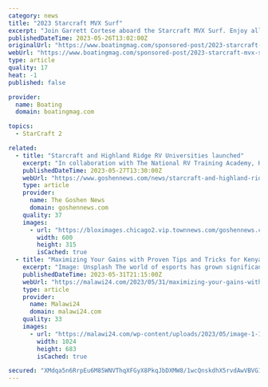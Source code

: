 ```yaml
---
category: news
title: "2023 Starcraft MVX Surf"
excerpt: "Join Garrett Cortese aboard the Starcraft MVX Surf. Enjoy all of the water sports action such as wakeboarding, wake surfing, foiling and tubing, along with a killer layout with plenty of room for lounging. Starcraft has combined their knowledge of ..."
publishedDateTime: 2023-05-26T13:02:00Z
originalUrl: "https://www.boatingmag.com/sponsored-post/2023-starcraft-mvx-surf/"
webUrl: "https://www.boatingmag.com/sponsored-post/2023-starcraft-mvx-surf/"
type: article
quality: 17
heat: -1
published: false

provider:
  name: Boating
  domain: boatingmag.com

topics:
  - StarCraft 2

related:
  - title: "Starcraft and Highland Ridge RV Universities launched"
    excerpt: "In collaboration with The National RV Training Academy, Highland Ridge and Starcraft RV have launched a series of training videos to help educate the brands owners on the"
    publishedDateTime: 2023-05-27T13:30:00Z
    webUrl: "https://www.goshennews.com/news/starcraft-and-highland-ridge-rv-universities-launched/article_11e5c380-fc0b-11ed-abed-f7813e51aee4.html"
    type: article
    provider:
      name: The Goshen News
      domain: goshennews.com
    quality: 37
    images:
      - url: "https://bloximages.chicago2.vip.townnews.com/goshennews.com/content/tncms/custom/image/b3e2ff74-9933-11e5-a144-bfe0ad02fa0b.jpg?resize=600%2C315"
        width: 600
        height: 315
        isCached: true
  - title: "Maximizing Your Gains with Proven Tips and Tricks for Kenyan Starcraft Bettors"
    excerpt: "Image: Unsplash The world of esports has grown significantly in Kenya over the past few years, and one of the most popular titles within this space is"
    publishedDateTime: 2023-05-31T21:15:00Z
    webUrl: "https://malawi24.com/2023/05/31/maximizing-your-gains-with-proven-tips-and-tricks-for-kenyan-starcraft-bettors/"
    type: article
    provider:
      name: Malawi24
      domain: malawi24.com
    quality: 33
    images:
      - url: "https://malawi24.com/wp-content/uploads/2023/05/image-1-1024x683.png"
        width: 1024
        height: 683
        isCached: true

secured: "XMdqa5n6RrpEu6M85WNVThqXFGyX8PkqJbDXMW8/1wcQnskdhX5rvdAwVBVG1qHx6jYCGRhrVsQPkBbjwS/4SwQyPVUNMXThxq+hr+clUM5MkFJYCLeel5OyJvC6a6JgQSd74yPtXMWG31wZDFk8t8/t8wAeei2FS3W+uOiCkui5WhVDgYNH0JFYQvfvb7cxu3vmSUugSj1RGiI8PlzzlgPZQXxikd25n/0Dfz4HXo4nMT+Yvx0kzDjpiq+Qh/PnKESZRunsNROz4WmS6sy89wdhTIJxaNkoj4gtO1R7FIVWryuSQm0Y1Ofo2nnxQbXiQAIl9fSvRTtTNgXA7zZMJHTNlsya6krQReAwsQw0fE8=;jw0G1+9t35fHEqfJ5+Psgw=="
---
```


